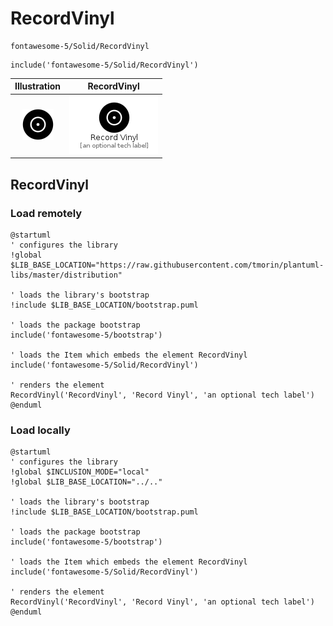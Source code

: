 # RecordVinyl


```text
fontawesome-5/Solid/RecordVinyl
```

```text
include('fontawesome-5/Solid/RecordVinyl')
```



| Illustration | RecordVinyl |
| :---: | :---: |
| ![illustration for Illustration](../../fontawesome-5/Solid/RecordVinyl.png) | ![illustration for RecordVinyl](../../fontawesome-5/Solid/RecordVinyl.Local.png) |




## RecordVinyl

### Load remotely
```plantuml
@startuml
' configures the library
!global $LIB_BASE_LOCATION="https://raw.githubusercontent.com/tmorin/plantuml-libs/master/distribution"

' loads the library's bootstrap
!include $LIB_BASE_LOCATION/bootstrap.puml

' loads the package bootstrap
include('fontawesome-5/bootstrap')

' loads the Item which embeds the element RecordVinyl
include('fontawesome-5/Solid/RecordVinyl')

' renders the element
RecordVinyl('RecordVinyl', 'Record Vinyl', 'an optional tech label')
@enduml
```

### Load locally
```plantuml
@startuml
' configures the library
!global $INCLUSION_MODE="local"
!global $LIB_BASE_LOCATION="../.."

' loads the library's bootstrap
!include $LIB_BASE_LOCATION/bootstrap.puml

' loads the package bootstrap
include('fontawesome-5/bootstrap')

' loads the Item which embeds the element RecordVinyl
include('fontawesome-5/Solid/RecordVinyl')

' renders the element
RecordVinyl('RecordVinyl', 'Record Vinyl', 'an optional tech label')
@enduml
```

